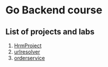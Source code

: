 # Go Backend course

## List of projects and labs

1. [HrmProject](hrm)
1. [urlresolver](urlresolver)
1. [orderservice](orderservice)

